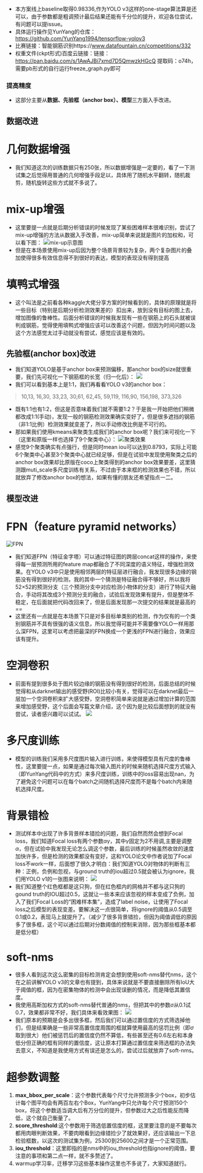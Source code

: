 - 本方案线上baseline取得0.98336,作为YOLO v3这样的one-stage算法算是还可以，由于参数都是粗调预计最后结果还能有千分位的提升，欢迎各位尝试，有问题可以提issue。
- 具体运行操作见YunYang的仓库：https://github.com/YunYang1994/tensorflow-yolov3
- 比赛链接：智能钢筋识别https://www.datafountain.cn/competitions/332
- 权重文件(ckpt形式)百度云链接：链接：https://pan.baidu.com/s/1AwAJBi7xmd7D5QmwzkHGcQ 
  提取码：o74h， 需要pb形式的自行运行freeze_graph.py即可
### 提高精度
- 这部分主要从**数据、先验框（anchor box）、模型**三方面入手改进。
## 数据改进
# 几何数据增强
- 我们知道这次的训练数据只有250张，所以数据增强是一定要的，看了一下测试集之后觉得用普通的几何增强手段足以，具体用了随机水平翻转，随机裁剪，随机旋转这些方式就不多说了。
# mix-up增强
- 这里要提一点就是后期分析错误的时候发现了某些困难样本很难识别，尝试了mix-up增强的方法从数据入手改善，mix-up简单来说就是图片的加权和，可以看下图：
![mix-up示意图](https://github.com/cristianoc20/clouding/blob/master/3.png)
- 但是在本场景使用mix-up后因为整个场景背景较为复杂，两个复杂图片的叠加使得很多有效信息得不到很好的表达，模型的表现没有得到提高
# 填鸭式增强
- 这个叫法是之前看各种kaggle大佬分享方案的时候看到的，具体的原理就是将一些目标（特别是后期分析检测效果差的）扣出来，放到没有目标的图上去，增加图像的鲁棒性。后面分析错误的时候我发现有一些在钢筋上的石头就被误判成钢筋，觉得使用填鸭式增强应该可以改善这个问题，但因为时间问题以及这个方法感觉太过手动就没有尝试，感觉应该是有效的。
## 先验框(anchor box)改进
- 我们知道YOLO是基于anchor box来预测偏移，那anchor box的size就很重要，我们先可视化一下钢筋框的长宽（归一化后）：
![](https://github.com/cristianoc20/clouding/blob/master/4.png)
- 我们可以看到基本上是1:1，我们再看看YOLO v3的anchor box：
> 10,13, 16,30, 33,23, 30,61, 62,45, 59,119, 116,90,  156,198,  373,326
- 既有1:1也有1:2，但这是否意味着我们就不需要1:2？于是我一开始把他们稍微都改成1:1(手动)，发现一般的钢筋检测效果确实变好了，但是很多遮挡的钢筋（非1:1比例）检测效果就变差了，所以手动修改比例是不可行的。
- 那如果我们使用kmeans来聚类生成我们的anchor box呢？我们来可视化一下（这里和原版一样也选择了9个聚类中心）：
![聚类效果](https://github.com/cristianoc20/clouding/blob/master/5.png)
- 感觉9个聚类确实有点强行，但是同时mean iou可以达到0.8793，实际上可能6个聚类中心甚至3个聚类中心就已经足够，但是在试验中发现使用聚类之后的anchor box效果却比原版在coco上聚类得到的anchor box效果要差，这里猜测跟muti_scale多尺度训练有关系，不过由于本来框的检测效果也不错，所以就放弃了修改anchor box的想法，如果有懂的朋友还希望指点一二。
## 模型改进
# FPN（feature pyramid networks）
![FPN](https://github.com/cristianoc20/clouding/blob/master/6.png)
- 我们知道FPN（特征金字塔）可以通过特征图的跨层concat这样的操作，来使得每一层预测所用的feature map都融合了不同深度的语义特征，增强检测效果。在YOLO v3中只是使用相邻两层的特征层进行融合，我发现很多边缘的钢筋没有得到很好的检测，我的其中一个猜测是特征融合得不够好，所以我将52×52的预测分支（三个预测分支中对应检测小物体的分支）进行了特征大融合，手动将其改成3个预测分支的融合，试验后发现效果有提升，但是整体不稳定，在后面就把代码改回来了，但是后面发现那一次提交的结果就是最高的==
- 这里还有一点就是在本场景下只是对多目标单类别的检测，作为仅有的一个类别钢筋并不具有很强的语义信息，所以我觉得可能并不需要像YOLO一样用那么深FPN，这里可以考虑把最深的FPN换成一个更浅的FPN进行融合，效果应该有提升。
# 空洞卷积
- 前面有提到很多处于图片较边缘的钢筋没有得到很好的检测，后面总结的时候觉得和从darknet输出的感受野(ROI)比较小有关，觉得可以在darknet最后一层加一个空洞卷积来扩大感受野，空洞卷积简单来说就是通过增加计算的范围来增加感受野，这个后面会写篇文章介绍，这个因为是比较后面想到的就没有尝试，读者感兴趣可以试试。
![](https://github.com/cristianoc20/clouding/blob/master/7.png)
# 多尺度训练
- 模型的训练我们采用多尺度图片输入进行训练，来使得模型具有尺度的鲁棒性，这里要提一点，如果是通过每次输入图片的时候来随机选择尺度方式输入（即YunYang代码中的方式）来多尺度训练，训练中的loss容易出现nan，为了避免这个问题可以在每个batch之间随机选择尺度而不是每个batch内来随机选择尺度。
# 背景错检
- 测试样本中出现了许多背景样本错捡的问题，我们自然而然会想到Focal loss，我们知道Focal loss有两个参数$\alpha \gamma$，其中$\gamma$固定为2不用调,主要是调整$\alpha$，但在试验中我发现无论怎么调这个参数，最后训练的时候虽然收敛的速度加快许多，但是检测的效果都没有变好，这和YOLO论文中作者说加了Focal loss不work一样，后面想了很久才明白：我们知道YOLO对物体的判断有三种：正例，负例和忽视，与ground truth的iou超过0.5就会被认为ignore，我们用YOLO v1的一张图来说明：
![](https://github.com/cristianoc20/clouding/blob/master/8.png)
- 我们知道整个红色框都是这只狗，但在红色框内的网格并不都与这只狗的gound truth的IOU超过0.5，这就让一些本来应该忽视的样本变成了负例，加入了我们Focal Loss的“困难样本集”，造成了label noise，让使用了Focal loss之后模型的表现变差。要解决这一点很简单，将ignore的阈值从0.5调至0.1或0.2，表现马上就提升了。（减少了很多背景错捡，但因为阈值调低的原因多了很多框，这个可以通过后期对分数阈值的控制来消除，因为那些框基本都是低分框）
# soft-nms
- 很多人看到这次这么密集的目标检测肯定会想到使用soft-nms替代nms，这个在之前讲解YOLO v3的文章也有提到，具体来说就是不要直接删除所有IoU大于阈值的框，因为在密集物体的检测中会出现误删的情况，而是降低其置信度。
- 我使用高斯加权方式的soft-nms替代普通的nms，但把其中的参数$\sigma$从0.1试0.7，效果都非常不好，我们具体来看效果图：
![](https://github.com/cristianoc20/clouding/blob/master/9.png)
- 我们原本的预期是会多出很多框，然后我们可以通过置信度的方式筛选掉他们，但是结果确是一些非常高置信度周围的框就算使用最高的惩罚比例（即$\sigma$取到很大）他们被惩罚后的置信度仍然不算低，有些甚至还有0.6左右和本身低分但正确的框有同样的置信度，这让原本打算通过置信度来筛选框的办法失去意义，不知道是我使用方式有误还是怎么的，尝试过后就放弃了soft-nms。
# 超参数调整
1. **max_bbox_per_scale**：这个参数代表每个尺寸允许预测多少个box，初步估计每个图平均会有两百左右个Box，YunYang中只允许每个尺寸预测150个box，将这个参数适当调大后有万分位的提升，但参数过大之后性能反而降低，这个就自己衡量了。
2. **score_threshold**:这个参数用于筛选低置信度的框，这里要注意的是不要每次都用肉眼判断效果，不要肉眼看到边缘错捡少了就效果好，还应该输出一下总检验框数，以这次的测试集为例，25300到25600之间才是一个正常范围。
3. **iou_threshold**：这里即指的是nms中的iou_threshold也指ignore的阈值，要注意的事项和第二点一样，就不多赘述了。
4. warmup学习率，迁移学习这些基本操作这里也不多说了，大家知道就行。
